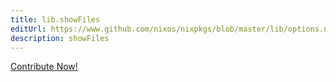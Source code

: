 ```yaml
---
title: lib.showFiles
editUrl: https://www.github.com/nixos/nixpkgs/blob/master/lib/options.nix#L440C15
description: showFiles
---
```


<a href="https://www.github.com/nixos/nixpkgs/blob/master/lib/options.nix#L440C15">Contribute Now!</a>

